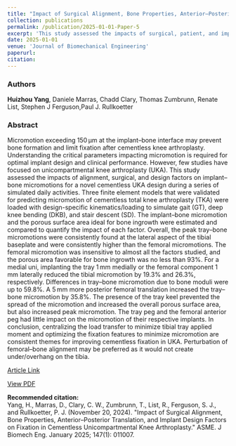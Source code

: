 ```yaml
---
title: "Impact of Surgical Alignment, Bone Properties, Anterior–Posterior Translation, and Implant Design Factors on Fixation in Cementless Unicompartmental Knee Arthroplasty"
collection: publications
permalink: /publication/2025-01-01-Paper-5
excerpt: 'This study assessed the impacts of surgical, patient, and implant design factors on implant–bone interface micromotions in UKA.'
date: 2025-01-01
venue: 'Journal of Biomechanical Engineering'
paperurl:
citation:
---
```

### Authors
**Huizhou Yang**, Daniele Marras, Chadd Clary, Thomas Zumbrunn, Renate List, Stephen J Ferguson,Paul J. Rullkoetter

### Abstract
Micromotion exceeding 150 μm at the implant–bone interface may prevent bone formation and limit fixation after cementless knee arthroplasty. Understanding the critical parameters impacting micromotion is required for optimal implant design and clinical performance. However, few studies have focused on unicompartmental knee arthroplasty (UKA). This study assessed the impacts of alignment, surgical, and design factors on implant–bone micromotions for a novel cementless UKA design during a series of simulated daily activities. Three finite element models that were validated for predicting micromotion of cementless total knee arthroplasty (TKA) were loaded with design-specific kinematics/loading to simulate gait (GT), deep knee bending (DKB), and stair descent (SD). The implant–bone micromotion and the porous surface area ideal for bone ingrowth were estimated and compared to quantify the impact of each factor. Overall, the peak tray–bone micromotions were consistently found at the lateral aspect of the tibial baseplate and were consistently higher than the femoral micromotions. The femoral micromotion was insensitive to almost all the factors studied, and the porous area favorable for bone ingrowth was no less than 93%. For a medial uni, implanting the tray 1 mm medially or the femoral component 1 mm laterally reduced the tibial micromotion by 19.3% and 26.3%, respectively. Differences in tray–bone micromotion due to bone moduli were up to 59.8%. A 5 mm more posterior femoral translation increased the tray–bone micromotion by 35.8%. The presence of the tray keel prevented the spread of the micromotion and increased the overall porous surface area, but also increased peak micromotion. The tray peg and the femoral anterior peg had little impact on the micromotion of their respective implants. In conclusion, centralizing the load transfer to minimize tibial tray applied moment and optimizing the fixation features to minimize micromotion are consistent themes for improving cementless fixation in UKA. Perturbation of femoral–bone alignment may be preferred as it would not create under/overhang on the tibia.

[Article Link](https://asmedigitalcollection.asme.org/biomechanical/article/147/1/011007/1207617)

[View PDF](http://yanghuizhou1122.github.io/files/paper4.pdf)

**Recommended citation:**<br>Yang, H., Marras, D., Clary, C. W., Zumbrunn, T., List, R., Ferguson, S. J., and Rullkoetter, P. J. (November 20, 2024). "Impact of Surgical Alignment, Bone Properties, Anterior–Posterior Translation, and Implant Design Factors on Fixation in Cementless Unicompartmental Knee Arthroplasty." ASME. J Biomech Eng. January 2025; 147(1): 011007.